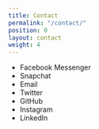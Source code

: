 ```yaml
---
title: Contact
permalink: "/contact/"
position: 0
layout: contact
weight: 4
---
```


- Facebook Messenger
- Snapchat
- Email
- Twitter
- GitHub
- Instagram
- LinkedIn
